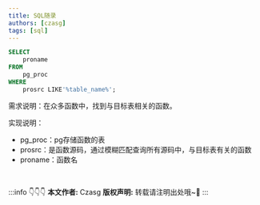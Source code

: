 ```yaml
---
title: SQL随录
authors: [czasg]
tags: [sql]
---
```


```sql
SELECT
	proname 
FROM
	pg_proc 
WHERE
	prosrc LIKE'%table_name%';
```

<!--truncate-->

需求说明：在众多函数中，找到与目标表相关的函数。

实现说明：
- pg_proc：pg存储函数的表
- prosrc：是函数源码，通过模糊匹配查询所有源码中，与目标表有关的函数
- proname：函数名


<br/>

:::info 👇👇👇
**本文作者:** Czasg
**版权声明:** 转载请注明出处哦~👮‍
:::

